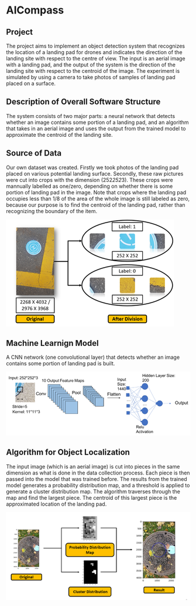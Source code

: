 # AICompass

## Project
The project aims to implement an object detection system that recognizes the location of a landing pad for drones and indicates the direction of the landing site with respect to the centre of view. The input is an aerial image with a landing pad, and the output of the system is the direction of the landing site with respect to the centroid of the image. The experiment is simulated by using a camera to take photos of samples of landing pad placed on a surface.

## Description of Overall Software Structure
The system consists of two major parts: a neural network that detects whether an image contains some portion of a landing pad, and an algorithm that takes in an aerial image and uses the output from the trained model to approximate the centroid of the landing site.

## Source of Data
Our own dataset was created. Firstly we took photos of the landing pad placed on various potential landing surface. Secondly, these raw pictures were cut into crops with the dimension (252*252*3). These crops were mannually labelled as one/zero, depending on whether there is some portion of landing pad in the image. Note that crops where the landing pad occupies less than 1/8 of the area of the whole image is still labeled as zero, because our purpose is to find the centroid of the landing pad, rather than recognizing the boundary of the item. 

![alt text](https://github.com/Cheryl-Huang/AI_Compass/blob/master/cutting.png)

## Machine Learnign Model
A CNN network (one convolutional layer) that detects whether an image contains some portion of landing pad is built.

![alt text](https://github.com/Cheryl-Huang/AI_Compass/blob/master/nn.png)

## Algorithm for Object Localization
The input image (which is an aerial image) is cut into pieces in the same dimension as what is done in the data collection process. Each piece is then passed into the model that was trained before. The results from the trained model generates a probability distribution map, and a threshold is applied to generate a cluster distribution map. The algorithm traverses through the map and find the largest piece. The centroid of this largest piece is the approximated location of the landing pad.

![alt text](https://github.com/Cheryl-Huang/AI_Compass/blob/master/cluster.png)
